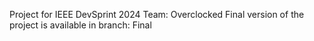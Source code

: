Project for IEEE DevSprint 2024
Team: Overclocked
Final version of the project is available in branch: Final
